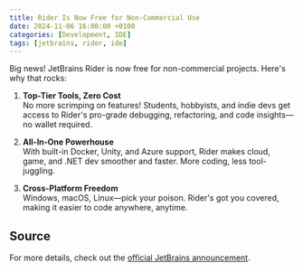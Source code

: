 ```yaml
---
title: Rider Is Now Free for Non-Commercial Use
date: 2024-11-06 16:00:00 +0100
categories: [Development, IDE]
tags: [jetbrains, rider, ide]
---
```


Big news! JetBrains Rider is now free for non-commercial projects. Here's why that rocks:

1. **Top-Tier Tools, Zero Cost**  
   No more scrimping on features! Students, hobbyists, and indie devs get access to Rider's pro-grade debugging, refactoring, and code insights—no wallet required.

2. **All-In-One Powerhouse**  
   With built-in Docker, Unity, and Azure support, Rider makes cloud, game, and .NET dev smoother and faster. More coding, less tool-juggling.

3. **Cross-Platform Freedom**  
   Windows, macOS, Linux—pick your poison. Rider's got you covered, making it easier to code anywhere, anytime.

## Source
For more details, check out the [official JetBrains announcement](https://blog.jetbrains.com/dotnet/2024/10/16/rider-reveal-livestream-big-news-for-dotnet-and-game-devs/). 
